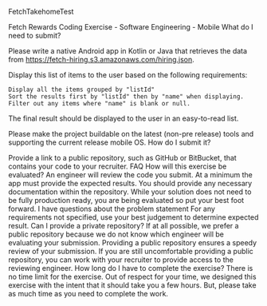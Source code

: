 FetchTakehomeTest

Fetch Rewards Coding Exercise - Software Engineering - Mobile
What do I need to submit?

Please write a native Android app in Kotlin or Java that retrieves the data from https://fetch-hiring.s3.amazonaws.com/hiring.json.

Display this list of items to the user based on the following requirements:

    Display all the items grouped by "listId"
    Sort the results first by "listId" then by "name" when displaying.
    Filter out any items where "name" is blank or null.

The final result should be displayed to the user in an easy-to-read list.

Please make the project buildable on the latest (non-pre release) tools and supporting the current release mobile OS.
How do I submit it?

Provide a link to a public repository, such as GitHub or BitBucket, that contains your code to your recruiter.
FAQ
How will this exercise be evaluated?
An engineer will review the code you submit. At a minimum the app must provide the expected results. You should provide any necessary documentation within the repository. While your solution does not need to be fully production ready, you are being evaluated so put your best foot forward.
I have questions about the problem statement
For any requirements not specified, use your best judgement to determine expected result.
Can I provide a private repository?
If at all possible, we prefer a public repository because we do not know which engineer will be evaluating your submission. Providing a public repository ensures a speedy review of your submission. If you are still uncomfortable providing a public repository, you can work with your recruiter to provide access to the reviewing engineer.
How long do I have to complete the exercise?
There is no time limit for the exercise. Out of respect for your time, we designed this exercise with the intent that it should take you a few hours. But, please take as much time as you need to complete the work. 

